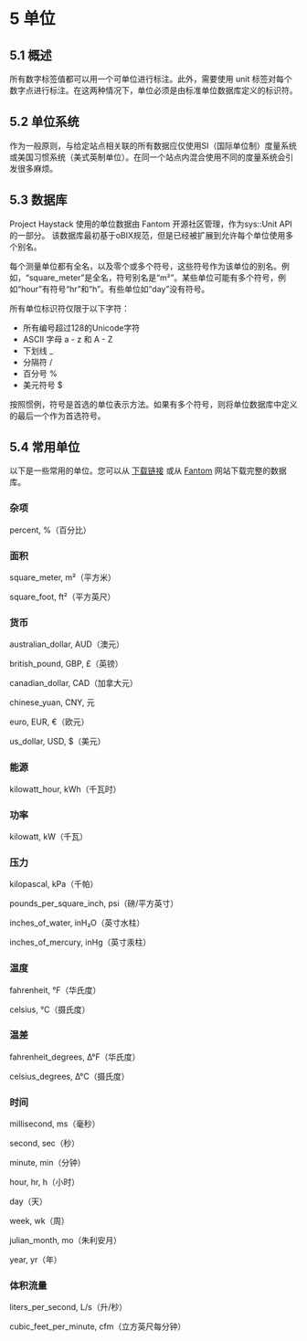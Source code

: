 # 5 单位
## 5.1 概述
所有数字标签值都可以用一个可单位进行标注。此外，需要使用 unit 标签对每个数字点进行标注。在这两种情况下，单位必须是由标准单位数据库定义的标识符。

## 5.2 单位系统
作为一般原则，与给定站点相关联的所有数据应仅使用SI（国际单位制）度量系统或美国习惯系统（美式英制单位）。在同一个站点内混合使用不同的度量系统会引发很多麻烦。

## 5.3 数据库
Project Haystack 使用的单位数据由 Fantom 开源社区管理，作为sys::Unit API的一部分。 该数据库最初基于oBIX规范，但是已经被扩展到允许每个单位使用多个别名。

每个测量单位都有全名，以及零个或多个符号，这些符号作为该单位的别名。例如，“square_meter”是全名，符号别名是“m²”。某些单位可能有多个符号，例如“hour”有符号“hr”和“h”。有些单位如“day”没有符号。

所有单位标识符仅限于以下字符：

+ 所有编号超过128的Unicode字符
+ ASCII 字母 a - z 和 A - Z
+ 下划线 _
+ 分隔符 /
+ 百分号 %
+ 美元符号 $

按照惯例，符号是首选的单位表示方法。如果有多个符号，则将单位数据库中定义的最后一个作为首选符号。

## 5.4 常用单位
以下是一些常用的单位。您可以从 [下载链接]() 或从 [Fantom]() 网站下载完整的数据库。

### 杂项
percent, %（百分比）  

### 面积
square_meter, m²（平方米）  

square_foot, ft²（平方英尺）

### 货币
australian_dollar, AUD（澳元）  

british_pound, GBP, £（英镑）  

canadian_dollar, CAD（加拿大元）  

chinese_yuan, CNY, 元  

euro, EUR, €（欧元）  

us_dollar, USD, $（美元）

### 能源
kilowatt_hour, kWh（千瓦时）

### 功率
kilowatt, kW（千瓦）

### 压力
kilopascal, kPa（千帕）  

pounds_per_square_inch, psi（磅/平方英寸）  

inches_of_water, inH₂O（英寸水柱）  

inches_of_mercury, inHg（英寸汞柱）

### 温度
fahrenheit, °F（华氏度）  

celsius, °C（摄氏度）

### 温差
fahrenheit_degrees, Δ°F（华氏度）  

celsius_degrees, Δ°C（摄氏度）

### 时间
millisecond, ms（毫秒）  

second, sec（秒）  

minute, min（分钟）  

hour, hr, h（小时）  

day（天）  

week, wk（周）  

julian_month, mo（朱利安月）  

year, yr（年）

### 体积流量
liters_per_second, L/s（升/秒）  

cubic_feet_per_minute, cfm（立方英尺每分钟）

